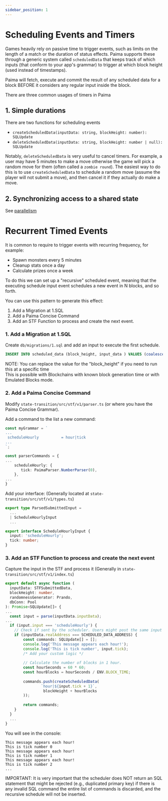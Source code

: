 ```yaml
---
sidebar_position: 1
---
```


# Scheduling Events and Timers

Games heavily rely on passive time to trigger events, such as limits on the length of a match or the duration of status effects. Paima supports these through a generic system called `scheduledData` that keeps track of which inputs (that conform to your app's grammar) to trigger at which block height (used instead of timestamps).

Paima will fetch, execute and commit the result of any scheduled data for a block BEFORE it considers any regular input inside the block.

There are three common usages of timers in Paima

## 1. Simple durations

There are two functions for scheduling events
- `createScheduledData(inputData: string, blockHeight: number): SQLUpdate`
- `deleteScheduledData(inputData: string, blockHeight: number | null): SQLUpdate`

Notably, `deleteScheduledData` is very useful to cancel timers. For example, a user may have 5 minutes to make a move otherwise the game will pick a random move for them (often called a `zombie round`). The easiest way to do this is to use `createScheduledData` to schedule a random move (assume the player will not submit a move), and then cancel it if they actually do make a move.

## 2. Synchronizing access to a shared state

See [parallelism](../200-read-write-L2-state/200-parallelism.md)


# Recurrent Timed Events

It is common to require to trigger events with recurring frequency, for example: 
  * Spawn monsters every 5 minutes
  * Cleanup stats once a day
  * Calculate prizes once a week

To do this we can set up a "recursive" scheduled event, meaning that the executing schedule input event schedules a new event in N blocks, and so forth.

You can use this pattern to generate this effect:

1. Add a Migration at 1.SQL 
2. Add a Paima Concise Command
3. Add an STF Function to process and create the next event. 

### 1. Add a Migration at 1.SQL 
Create `db/migrations/1.sql` and add an input to execute the first schedule. 

```SQL
INSERT INTO scheduled_data (block_height, input_data ) VALUES (coalesce((SELECT block_height FROM block_heights order by block_height desc LIMIT 1), 0) + 1, 'hour|0');
```

NOTE: You can replace the value for the "block_height" if you need to run this at a specific time  
This is possible with Blockchains with known block generation time or with Emulated Blocks mode.


### 2. Add a Paima Concise Command
Modify `state-transition/src/stf/v1/parser.ts` (or where you have the Paima Concise Grammar).

Add a command to the list a new command:
```ts
const myGrammar = `
...
 scheduleHourly          = hour|tick
...
`;

const parserCommands = {
...
    scheduleHourly: {
       tick: PaimaParser.NumberParser(0),
    },
...
}
```

Add your interface: (Generally located at `state-transition/src/stf/v1/types.ts`) 
```ts
export type ParsedSubmittedInput =
  ...
  | ScheduleHourlyInput
  ...

export interface ScheduleHourlyInput {
  input: 'scheduleHourly';
  tick: number;
}
```

### 3. Add an STF Function to process and create the next event

Capture the input in the STF and process it (Generally in `state-transition/src/stf/v1/index.ts`)

```ts
export default async function (
  inputData: STFSubmittedData,
  blockHeight: number,
  randomnessGenerator: Prando,
  dbConn: Pool
): Promise<SQLUpdate[]> {
...
  const input = parse(inputData.inputData);
...
  if (input.input === 'scheduleHourly') {
    // Check if sent by the scheduler. Users might post the same input payload.
    if (inputData.realAddress === SCHEDULED_DATA_ADDRESS) {
        const commands: SQLUpdate[] = [];
        console.log('This message appears each hour!');
        console.log('This is tick number', input.tick);
        /* Add your custom logic */
        
        // Calculate the number of blocks in 1 hour. 
        const hourSeconds = 60 * 60;
        const hourBlocks = hourSeconds / ENV.BLOCK_TIME;
        
        commands.push(createScheduledData(
                `hour|${input.tick + 1}`,
                 blockHeight + hourBlocks
        ));
        
        return commands;
    }
  }
  ...
}
```

You will see in the console:
```
This message appears each hour!
This is tick number 0
This message appears each hour!
This is tick number 1
This message appears each hour!
This is tick number 2
...
```

IMPORTANT: It is very important that the scheduler does NOT return an SQL statement that might be rejected (e.g., duplicated primary key) if there is any invalid SQL command the entire list of commands is discarded, and the recursive schedule will not be inserted.
